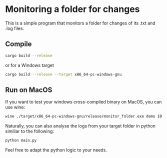 # Monitoring a folder for changes

This is a simple program that monitors a folder for changes of its .txt and .log files. 

## Compile

```bash
cargo build --release
```

or for a Windows target

```bash
cargo build --release --target x86_64-pc-windows-gnu
```

## Run on MacOS

If you want to test your windows cross-compiled binary on MacOS, you can use wine:

```bash
wine ./target/x86_64-pc-windows-gnu/release/monitor_folder.exe demo 10
```

Naturally, you can also analyse the logs from your target folder in python similiar to the following:

```bash
python main.py
```

Feel free to adapt the python logic to your needs.
